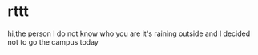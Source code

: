 # rttt
hi,the person I do not know who you are
it's raining outside and I decided not to go the campus today
